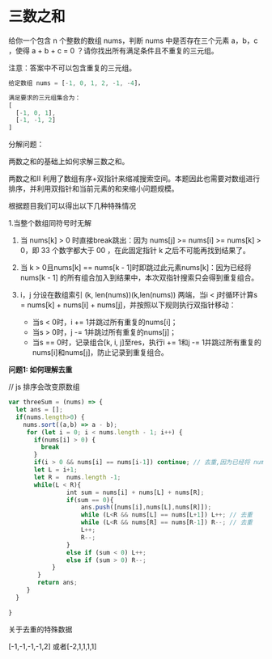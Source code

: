 # 三数之和

给你一个包含 n 个整数的数组 nums，判断 nums 中是否存在三个元素 a，b，c ，使得 a + b + c = 0 ？请你找出所有满足条件且不重复的三元组。

注意：答案中不可以包含重复的三元组。



```js
给定数组 nums = [-1, 0, 1, 2, -1, -4]，

满足要求的三元组集合为：
[
  [-1, 0, 1],
  [-1, -1, 2]
]

```



分解问题：

两数之和的基础上如何求解三数之和。

两数之和II 利用了数组有序+双指针来缩减搜索空间。本题因此也需要对数组进行排序，并利用双指针和当前元素的和来缩小问题规模。

根据题目我们可以得出以下几种特殊情况

1.当整个数组同符号时无解

1. 当 nums[k] > 0 时直接break跳出：因为 nums[j] >= nums[i] >= nums[k] > 0，即 33 个数字都大于 00 ，在此固定指针 k 之后不可能再找到结果了。

2. 当 k > 0且nums[k] == nums[k - 1]时即跳过此元素nums[k]：因为已经将 nums[k - 1] 的所有组合加入到结果中，本次双指针搜索只会得到重复组合。

3. i，j 分设在数组索引 (k, len(nums))(k,len(nums)) 两端，当i < j时循环计算s = nums[k] + nums[i] + nums[j]，并按照以下规则执行双指针移动：

   - 当s < 0时，i += 1并跳过所有重复的nums[i]；
   - 当s > 0时，j -= 1并跳过所有重复的nums[j]；
   - 当s == 0时，记录组合[k, i, j]至res，执行i += 1和j -= 1并跳过所有重复的nums[i]和nums[j]，防止记录到重复组合。

   

**问题1: 如何理解去重**

// js 排序会改变原数组

```js
var threeSum = (nums) => {
  let ans = [];
  if(nums.length>0) {
    nums.sort((a,b) => a - b);
     for (let i = 0; i < nums.length - 1; i++) {
       if(nums[i] > 0) {
         break
       }
       if(i > 0 && nums[i] == nums[i-1]) continue; // 去重,因为已经将 nums[k - 1] 的所有组合加入到结果中，本次双指针搜索只会得到重复组合。
       let L = i+1;
       let R =  nums.length -1;
       while(L < R){
                int sum = nums[i] + nums[L] + nums[R];
                if(sum == 0){
                    ans.push([nums[i],nums[L],nums[R]]);
                    while (L<R && nums[L] == nums[L+1]) L++; // 去重
                    while (L<R && nums[R] == nums[R-1]) R--; // 去重
                    L++;
                    R--;
                }
                else if (sum < 0) L++;
                else if (sum > 0) R--;
            }
        }        
        return ans;
     }
  }
  
}
```



关于去重的特殊数据

[-1,-1,-1,-1,2] 或者[-2,1,1,1,1]

